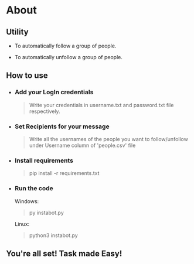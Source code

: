 # About

## Utility

* To automatically follow a group of people.

* To automatically unfollow a group of people.

## How to use

* ### Add your LogIn credentials

  > Write your credentials in username.txt and password.txt file respectively.

* ### Set Recipients for your message

  > Write all the usernames of the people you want to follow/unfollow under Username column of 'people.csv' file

* ### Install requirements

  > pip install -r requirements.txt

* ### Run the code
  
  Windows:

  > py instabot.py

  Linux:

  > python3 instabot.py

## You're all set! Task made Easy!
